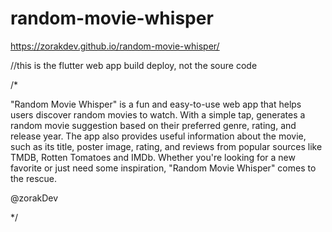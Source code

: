 # random-movie-whisper
https://zorakdev.github.io/random-movie-whisper/


//this is the flutter web app build deploy, not the soure code

/*

"Random Movie Whisper" 
 is a fun and easy-to-use web app that helps
 users discover random movies to watch. With a simple tap, 
 generates a random movie suggestion based on 
 their preferred genre, rating, and release year. 
 The app also provides useful information about the movie, 
 such as its title, poster image, rating, and reviews from 
 popular sources like TMDB, Rotten Tomatoes and IMDb. 
 Whether you're looking for a new favorite or just need some 
 inspiration, "Random Movie Whisper" comes to the rescue.

@zorakDev 
 
 
*/
